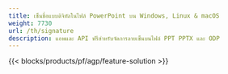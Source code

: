 ```yaml
---
title: เซ็นชื่อแบบดิจิทัลในไฟล์ PowerPoint บน Windows, Linux & macOS
weight: 7730
url: /th/signature
description: แอพและ API ฟรีสำหรับจัดการลายเซ็นบนไฟล์ PPT PPTX และ ODP
---
```


{{< blocks/products/pf/agp/feature-solution >}} 

